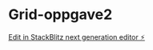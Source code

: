 # Grid-oppgave2

[Edit in StackBlitz next generation editor ⚡️](https://stackblitz.com/~/github.com/OsteroyergoyJA/Grid-oppgave2)